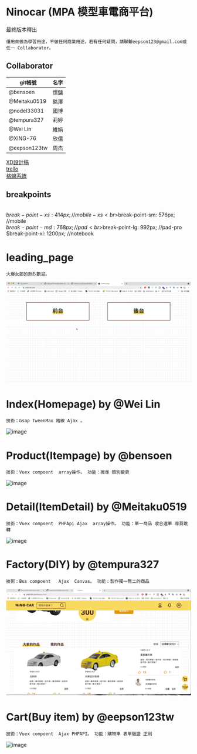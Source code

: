 # Ninocar (MPA 模型車電商平台)
最終版本釋出
```
僅用來做為學習用途，不做任何商業用途，若有任何疑問，請聯繫eepson123@gmail.com或任一 Collaborator。
```
## Collaborator
|git帳號|名字|
|---|---|
|@bensoen    |憬鏞
|@Meitaku0519 |銘澤
|@nodel33031  |國博
|@tempura327  |莉婷
|@Wei Lin     |維娟
|@XING-76     |欣儒
|@eepson123tw |周杰

[XD設計稿](https://xd.adobe.com/view/225223e6-bc6e-42a1-8491-e0772d33bc17-7701/screen/f7285d6d-3eb6-4540-80d2-dbea640de9ed/specs/)
<br>
[trello](https://trello.com/chouallen1/boards)
<br>
[格線系統](https://codepen.io/JaniceLIN/pen/RwobYvm)
<br>
## breakpoints
<br>$break-point-xs: 414px;  //mobile-xs
<br>$break-point-sm: 576px;  //mobile
<br>$break-point-md: 768px;  //pad
<br>$break-point-lg: 992px;  //pad-pro
<br>$break-point-xl: 1200px; //notebook

# leading_page
```
火爆女郎的熱烈歡迎。
```
![image](https://github.com/eepson123tw/Ninocar/blob/dev/ninocar%20enter.gif)

# Index(Homepage) by @Wei Lin
```
技術：Gsap TweenMax 格線 Ajax 。
```
![image](https://github.com/eepson123tw/Ninocar/blob/dev/index.gif)

# Product(Itempage) by @bensoen
```
技術：Vuex compoent  array操作。 功能：搜尋 類別變更
```
![image](https://github.com/eepson123tw/Ninocar/blob/dev/product.gif)

# Detail(ItemDetail) by @Meitaku0519
```
技術：Vuex compoent  PHPApi Ajax  array操作。 功能：單一商品 收合選單 導頁跳轉
```
![image](https://github.com/eepson123tw/Ninocar/blob/dev/itemDetail.gif)

# Factory(DIY) by @tempura327
```
技術：Bus compoent   Ajax  Canvas。 功能：製作獨一無二的商品
```
![image](https://github.com/eepson123tw/Ninocar/blob/dev/factory.gif)

# Cart(Buy item) by @eepson123tw
```
技術：Vuex compoent  Ajax PHPAPI。 功能：購物車 表單驗證 正則
```
![image](https://github.com/eepson123tw/Ninocar/blob/dev/cart.gif)


